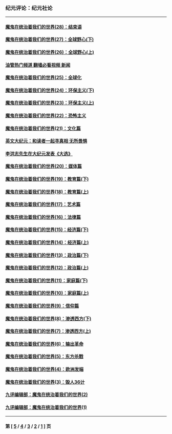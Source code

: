 ### 纪元评论：纪元社论
---
#### [魔鬼在统治着我们的世界(28)：结束语](../../pages/nsc422/n10936246.md?04060330) 
#### [魔鬼在统治着我们的世界(27)：全球野心(下)](../../pages/nsc422/n10928319.md?04060330) 
#### [魔鬼在统治着我们的世界(26)：全球野心(上)](../../pages/nsc422/n10900318.md?04060330) 
#### [油管热门频道 翻墙必看视频 新闻](ok?04060330)
#### [魔鬼在统治着我们的世界(25)：全球化](../../pages/nsc422/n10788205.md?04060330) 
#### [魔鬼在统治着我们的世界(24)：环保主义(下)](../../pages/nsc422/n10695307.md?04060330) 
#### [魔鬼在统治着我们的世界(23)：环保主义(上)](../../pages/nsc422/n10688613.md?04060330) 
#### [魔鬼在统治着我们的世界(22)：恐怖主义](../../pages/nsc422/n10614727.md?04060330) 
#### [魔鬼在统治着我们的世界(21)：文化篇](../../pages/nsc422/n10597706.md?04060330) 
#### [英文大纪元：和读者一起寻真相 无所畏惧](../../pages/nsc422/n12542027.md?04060330) 
#### [李洪志先生在大纪元发表《大选》](../../pages/nsc422/n12534746.md?04060330) 
#### [魔鬼在统治着我们的世界(20)：媒体篇](../../pages/nsc422/n10586579.md?04060330) 
#### [魔鬼在统治着我们的世界(19)：教育篇(下)](../../pages/nsc422/n10564808.md?04060330) 
#### [魔鬼在统治着我们的世界(18)：教育篇(上)](../../pages/nsc422/n10526970.md?04060330) 
#### [魔鬼在统治着我们的世界(17)：艺术篇](../../pages/nsc422/n10499093.md?04060330) 
#### [魔鬼在统治着我们的世界(16)：法律篇](../../pages/nsc422/n10485969.md?04060330) 
#### [魔鬼在统治着我们的世界(15)：经济篇(下)](../../pages/nsc422/n10469975.md?04060330) 
#### [魔鬼在统治着我们的世界(14)：经济篇(上)](../../pages/nsc422/n10457370.md?04060330) 
#### [魔鬼在统治着我们的世界(13)：政治篇(下)](../../pages/nsc422/n10448270.md?04060330) 
#### [魔鬼在统治着我们的世界(12)：政治篇(上)](../../pages/nsc422/n10444576.md?04060330) 
#### [魔鬼在统治着我们的世界(11)：家庭篇(下)](../../pages/nsc422/n10440961.md?04060330) 
#### [魔鬼在统治着我们的世界(10)：家庭篇(上)](../../pages/nsc422/n10435448.md?04060330) 
#### [魔鬼在统治着我们的世界(9)：信仰篇](../../pages/nsc422/n10432159.md?04060330) 
#### [魔鬼在统治着我们的世界(8)：渗透西方(下)](../../pages/nsc422/n10429603.md?04060330) 
#### [魔鬼在统治着我们的世界(7)：渗透西方(上)](../../pages/nsc422/n10426013.md?04060330) 
#### [魔鬼在统治着我们的世界(6)：输出革命](../../pages/nsc422/n10421536.md?04060330) 
#### [魔鬼在统治着我们的世界(5)：东方杀戮](../../pages/nsc422/n10417707.md?04060330) 
#### [魔鬼在统治着我们的世界(4)：欧洲发端](../../pages/nsc422/n10414890.md?04060330) 
#### [魔鬼在统治着我们的世界(3)：毁人36计](../../pages/nsc422/n10411583.md?04060330) 
#### [九评编辑部：魔鬼在统治着我们的世界(2)](../../pages/nsc422/n10410036.md?04060330) 
#### [九评编辑部：魔鬼在统治着我们的世界(1)](../../pages/nsc422/n10406825.md?04060330) 

---
#### 第 [ [5](./5.md?04060330) / [4](./4.md?04060330) / [3](./3.md?04060330) / [2](./2.md?04060330) / [1](./1.md?04060330) ] 页
